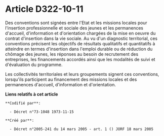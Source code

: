 # Article D322-10-11

Des conventions sont signées entre l'Etat et les missions locales pour l'insertion professionnelle et sociale des jeunes et
les permanences d'accueil, d'information et d'orientation chargées de la mise en oeuvre du contrat d'insertion dans la vie
sociale. Au vu d'un diagnostic territorial, ces conventions précisent les objectifs de résultats qualitatifs et quantitatifs
à atteindre en termes d'insertion dans l'emploi durable ou de réduction du chômage des jeunes, les réponses au besoin de
recrutement des entreprises, les financements accordés ainsi que les modalités de suivi et d'évaluation du programme.

Les collectivités territoriales et leurs groupements signent ces conventions, lorsqu'ils participent au financement des
missions locales et des permanences d'accueil, d'information et d'orientation.

**Liens relatifs à cet article**

	**Codifié par**:

	  - Décret n°73-1048 1973-11-15

	**Créé par**:

	  - Décret n°2005-241 du 14 mars 2005 - art. 1 () JORF 18 mars 2005
